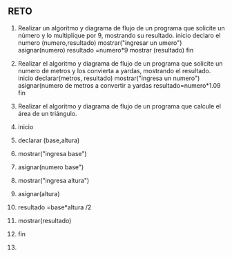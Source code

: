 ## RETO
1. Realizar un algoritmo y diagrama de flujo de un programa que solicite un número y lo multiplique por 9, mostrando su resultado.
inicio
declaro el numero  (numero,resultado)
mostrar("ingresar un umero")
asignar(numero)
resultado =numero*9
mostrar (resultado)
fin

3. Realizar el algoritmo y diagrama de flujo de un programa que solicite un numero de metros y los convierta a yardas, mostrando el resultado.
inicio
declarar(metros, resultado)
mostrar("ingresa un numero")
asignar(numero de metros a convertir a yardas
    resultado=numero*1.09
    fin
 
 

5. Realizar el algoritmo y diagrama de flujo de un programa que calcule el área de un triángulo.
6. inicio
7. declarar (base,altura)
8. mostrar("ingresa base")
9. asignar(numero base")
10. mostrar("ingresa altura")
11. asignar(altura)
12. resultado =base*altura /2
13. mostrar(resultado)
14. fin
15. 

